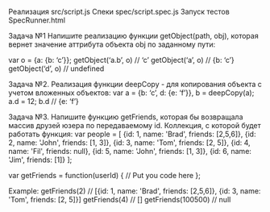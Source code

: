Реализация src/script.js
Спеки spec/script.spec.js
Запуск тестов SpecRunner.html

Задача №1
Напишите реализацию функции getObject(path, obj), которая вернет значение аттрибута объекта obj по заданному пути:
 
var o = {a: {b: ‘c’}};
      getObject(‘a.b’, o) // ‘c’
      getObject(‘a’, o) // {b: ‘c’}
      getObject(‘d’, o) // undefined
 
Задача №2.
Реализация функции deepCopy - для копирования объекта с учетом вложенных объектов:
var a = {b: ‘c’, d: {e: ‘f’}},
    b = deepCopy(a);
a.d = 12;
b.d // {e: ‘f’}
 
Задача №3.
Напишите функцию getFriends, которая бы возвращала массив друзей юзера по передаваемому id.
Коллекция, с которой будет работать функция:
var people = [
	{id: 1, name: 'Brad', friends: [2,5,6]},
	{id: 2, name: 'John', friends: [1, 3]},
	{id: 3, name: 'Tom', friends: [2, 5]},
	{id: 4, name: 'Fil', friends: null},
	{id: 5, name: 'John', friends: [1, 3]},
	{id: 6, name: 'Jim', friends: [1]}
];
 
var getFriends = function(userId) {
	// Put you code here
};
 
Example:
getFriends(2) // [{id: 1, name: 'Brad', friends: [2,5,6]}, {id: 3, name: 'Tom', friends: [2, 5]}]
getFriends(4) // []
getFriends(100500) // null
